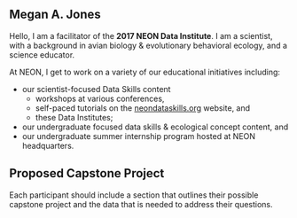 ## Megan A. Jones

Hello, I am a facilitator of the **2017 NEON Data Institute**. I am a 
scientist, with a background in avian biology & evolutionary behavioral ecology, 
and a science educator. 

At NEON, I get to work on a variety of our educational initiatives including:

* our scientist-focused Data Skills content
  + workshops at various conferences, 
  + self-paced tutorials on the [neondataskills.org](www.neondataskills.org) website, and 
  + these Data Institutes;
* our undergraduate focused data skills & ecological concept content, and  
* our undergraduate summer internship program hosted at NEON headquarters. 


## Proposed Capstone Project

Each participant should include a section that outlines their possible capstone 
project and the data that is needed to address their questions. 
